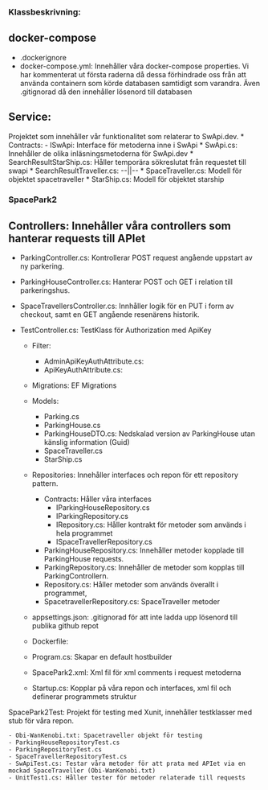 ### Klassbeskrivning:

## docker-compose
* .dockerignore
* docker-compose.yml: Innehåller våra docker-compose properties. Vi har kommenterat ut första raderna då dessa förhindrade oss från att använda containern som körde databasen samtidigt som varandra. Även .gitignorad då den innehåller lösenord till databasen

## Service: 
Projektet som innehåller vår funktionalitet som relaterar to SwApi.dev. 
	* Contracts:
		- ISwApi: Interface för metoderna inne i SwApi
	* SwApi.cs: Innehåller de olika inläsningsmetoderna för SwApi.dev
	* SearchResultStarShip.cs: Håller temporära sökreslutat från requestet till swapi
	* SearchResultTraveller.cs: --||--
	* SpaceTraveller.cs: Modell för objektet spacetraveller
	* StarShip.cs: Modell för objektet starship

### SpacePark2
## Controllers: Innehåller våra controllers som hanterar requests till APIet
* ParkingController.cs: Kontrollerar POST request angående uppstart av ny parkering.
* ParkingHouseController.cs: Hanterar POST och GET i relation till parkeringshus.
* SpaceTravellersController.cs: Innhåller logik för en PUT i form av checkout, samt en GET angående resenärens historik.
* TestController.cs: TestKlass för Authorization med ApiKey

	- Filter:
		- AdminApiKeyAuthAttribute.cs:
		- ApiKeyAuthAttribute.cs:
	
	- Migrations: EF Migrations

	- Models: 
		- Parking.cs
		- ParkingHouse.cs
		- ParkingHouseDTO.cs: Nedskalad version av ParkingHouse utan känslig information (Guid)
		- SpaceTraveller.cs
		- StarShip.cs

	- Repositories: Innehåller interfaces och repon för ett repository pattern.
		
		- Contracts: Håller våra interfaces
			- IParkingHouseRepository.cs
			- IParkingRepository.cs
			- IRepository.cs: Håller kontrakt för metoder som används i hela programmet
			- ISpaceTravellerRepository.cs
		- ParkingHouseRepository.cs: Innehåller metoder kopplade till ParkingHouse requests.
		- ParkingRepository.cs: Innehåller de metoder som kopplas till ParkingControllern.
		- Repository.cs: Håller metoder som används överallt i programmet, 
		- SpacetravellerRepository.cs: SpaceTraveller metoder
	- appsettings.json: .gitignorad för att inte ladda upp lösenord till publika github repot
	- Dockerfile:
	- Program.cs: Skapar en default hostbuilder 
	- SpacePark2.xml: Xml fil för xml comments i request metoderna
	- Startup.cs: Kopplar på våra repon och interfaces, xml fil och definerar programmets struktur

SpacePark2Test: Projekt för testing med Xunit, innehåller testklasser med stub för våra repon.

	- Obi-WanKenobi.txt: Spacetraveller objekt för testing
	- ParkingHouseRepositoryTest.cs
	- ParkingRepositoryTest.cs
	- SpaceTravellerRepositoryTest.cs
	- SwApiTest.cs: Testar våra metoder för att prata med APIet via en mockad SpaceTraveller (Obi-WanKenobi.txt)
	- UnitTest1.cs: Håller tester för metoder relaterade till requests
	
